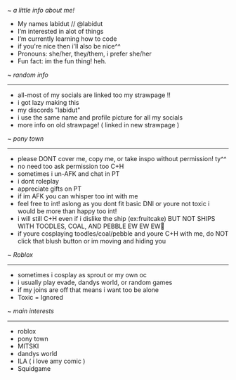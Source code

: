 ~  *a little info about me!*
-  My names labidut // @labidut
-  I’m interested in alot of things
-  I’m currently learning how to code
-  if you're nice then i'll also be nice^^
-  Pronouns: she/her, they/them, i prefer she/her
-  Fun fact: im the fun thing! heh.

~  *random info*
  _______________________________________________________________________________
-  all-most of my socials are linked too my strawpage !!
-  i got lazy making this
-  my discords "labidut"
-  i use the same name and profile picture for all my socials
-  more info on old strawpage! ( linked in new strawpage )

~  *pony town*
____________________________________________________________________________________
-  please DONT cover me, copy me, or take inspo without permission! ty^^
-  no need too ask permission too C+H
-  sometimes i un-AFK and chat in PT
-  i dont roleplay
-  appreciate gifts on PT
-  if im AFK you can whisper too int with me
-  feel free to int! aslong as you dont fit basic DNI or youre not toxic i would be more than happy too int!
-  i will still C+H even if i dislike the ship (ex:fruitcake) BUT NOT SHIPS WITH TOODLES, COAL, AND PEBBLE EW EW EW🤮
- if youre cosplaying toodles/coal/pebble and youre C+H with me, do NOT click that blush button or im moving and hiding you

~ *Roblox*
______________________________________________________________________________________
-  sometimes i cosplay as sprout or my own oc
-  i usually play evade, dandys world, or random games
-  if my joins are off that means i want too be alone
-  Toxic = Ignored

~ *main interests*
________________________________________________________________________________________
-  roblox
-  pony town
-  MITSKI
-  dandys world
-  ILA ( i love amy comic )
-  Squidgame
<!---
labidut/labidut is a ✨ special ✨ repository because its `README.md` (this file) appears on your GitHub profile.
You can click the Preview link to take a look at your changes.
--->
